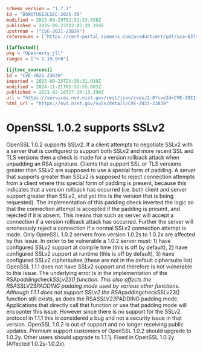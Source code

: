 ```toml
schema_version = "1.7.3"
id = "DONOTUSEJLSEC-2025-35"
modified = 2025-09-29T02:51:33.558Z
published = 2025-09-23T22:07:20.259Z
upstream = ["CVE-2021-23839"]
references = ["https://cert-portal.siemens.com/productcert/pdf/ssa-637483.pdf", "https://git.openssl.org/gitweb/?p=openssl.git%3Ba=commitdiff%3Bh=30919ab80a478f2d81f2e9acdcca3fa4740cd547", "https://kb.pulsesecure.net/articles/Pulse_Security_Advisories/SA44846", "https://security.netapp.com/advisory/ntap-20210219-0009/", "https://security.netapp.com/advisory/ntap-20240621-0006/", "https://www.openssl.org/news/secadv/20210216.txt", "https://www.oracle.com//security-alerts/cpujul2021.html", "https://www.oracle.com/security-alerts/cpuApr2021.html", "https://www.oracle.com/security-alerts/cpuapr2022.html", "https://www.oracle.com/security-alerts/cpuoct2021.html", "https://cert-portal.siemens.com/productcert/pdf/ssa-637483.pdf", "https://git.openssl.org/gitweb/?p=openssl.git%3Ba=commitdiff%3Bh=30919ab80a478f2d81f2e9acdcca3fa4740cd547", "https://kb.pulsesecure.net/articles/Pulse_Security_Advisories/SA44846", "https://security.netapp.com/advisory/ntap-20210219-0009/", "https://security.netapp.com/advisory/ntap-20240621-0006/", "https://www.openssl.org/news/secadv/20210216.txt", "https://www.oracle.com//security-alerts/cpujul2021.html", "https://www.oracle.com/security-alerts/cpuApr2021.html", "https://www.oracle.com/security-alerts/cpuapr2022.html", "https://www.oracle.com/security-alerts/cpuoct2021.html"]

[[affected]]
pkg = "Openresty_jll"
ranges = ["< 1.19.9+0"]

[[jlsec_sources]]
id = "CVE-2021-23839"
imported = 2025-09-23T21:56:31.019Z
modified = 2024-11-21T05:51:55.003Z
published = 2021-02-16T17:15:13.190Z
url = "https://services.nvd.nist.gov/rest/json/cves/2.0?cveId=CVE-2021-23839"
html_url = "https://nvd.nist.gov/vuln/detail/CVE-2021-23839"
```

# OpenSSL 1.0.2 supports SSLv2

OpenSSL 1.0.2 supports SSLv2. If a client attempts to negotiate SSLv2 with a server that is configured to support both SSLv2 and more recent SSL and TLS versions then a check is made for a version rollback attack when unpadding an RSA signature. Clients that support SSL or TLS versions greater than SSLv2 are supposed to use a special form of padding. A server that supports greater than SSLv2 is supposed to reject connection attempts from a client where this special form of padding is present, because this indicates that a version rollback has occurred (i.e. both client and server support greater than SSLv2, and yet this is the version that is being requested). The implementation of this padding check inverted the logic so that the connection attempt is accepted if the padding is present, and rejected if it is absent. This means that such as server will accept a connection if a version rollback attack has occurred. Further the server will erroneously reject a connection if a normal SSLv2 connection attempt is made. Only OpenSSL 1.0.2 servers from version 1.0.2s to 1.0.2x are affected by this issue. In order to be vulnerable a 1.0.2 server must: 1) have configured SSLv2 support at compile time (this is off by default), 2) have configured SSLv2 support at runtime (this is off by default), 3) have configured SSLv2 ciphersuites (these are not in the default ciphersuite list) OpenSSL 1.1.1 does not have SSLv2 support and therefore is not vulnerable to this issue. The underlying error is in the implementation of the RSA*padding*check*SSLv23() function. This also affects the RSA*SSLV23*PADDING padding mode used by various other functions. Although 1.1.1 does not support SSLv2 the RSA*padding*check*SSLv23() function still exists, as does the RSA*SSLV23*PADDING padding mode. Applications that directly call that function or use that padding mode will encounter this issue. However since there is no support for the SSLv2 protocol in 1.1.1 this is considered a bug and not a security issue in that version. OpenSSL 1.0.2 is out of support and no longer receiving public updates. Premium support customers of OpenSSL 1.0.2 should upgrade to 1.0.2y. Other users should upgrade to 1.1.1j. Fixed in OpenSSL 1.0.2y (Affected 1.0.2s-1.0.2x).

